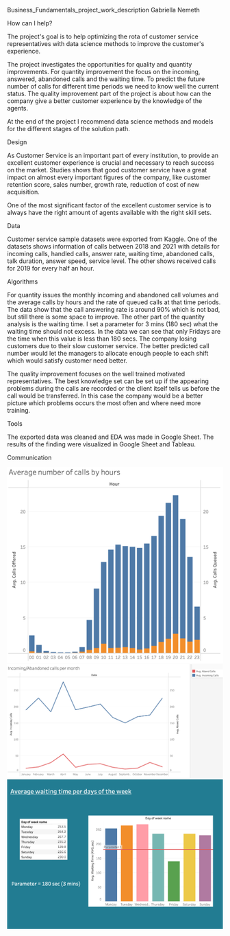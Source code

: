 Business_Fundamentals_project_work_description
Gabriella Nemeth


How can I help?


The project's goal is to help optimizing the rota of customer service representatives with data science methods to improve the customer's experience. 

The project investigates the opportunities for quality and quantity improvements.
For quantity improvement the focus on the incoming, answered, abandoned calls and the waiting time. To predict the future number of calls for different time periods we need to know well the current status.
The quality improvement part of the project is about how can the company give a better customer experience by the knowledge of the agents.

At the end of the project I recommend data science methods and models for the different stages of the solution path.


Design

As Customer Service is an important part of every institution, to provide an excellent customer experience is crucial and necessary to reach success on the market.
Studies shows that good customer service have a great impact on almost every important figures of the company, like customer retention score, sales number, growth rate, reduction of cost of new acquisition.

One of the most significant factor of the excellent customer service is to always have the right amount of agents available with the right skill sets. 


Data

Customer service sample datasets were exported from Kaggle. One of the datasets shows information of calls between 2018 and 2021 with details for incoming calls, handled calls, answer rate, waiting time, abandoned calls, talk duration, answer speed, service level.
The other shows received calls for 2019 for every half an hour.


Algorithms

For quantity issues the monthly incoming and abandoned call volumes and the average calls by hours and the rate of queued calls at that time periods. The data show that the call answering rate is around 90% which is not bad, but still there is some space to improve. The other part of the quantity analysis is the waiting time. I set a parameter for 3 mins (180 sec) what the waiting time should not excess. In the data we can see that only Fridays are the time when this value is less than 180 secs. The company losing customers due to their slow customer service. The better predicted call number would let the managers to allocate enough people to each shift which would satisfy customer need better.

The quality improvement focuses on the well trained motivated representatives. The best knowledge set can be set up if the appearing problems during the calls are recorded or the client itself tells us before the call would be transferred. In this case the company would be a better picture which problems occurs the most often and where need more training.


Tools

The exported data was cleaned and EDA was made in Google Sheet.
The results of the finding were visualized in Google Sheet and Tableau.


Communication


![Calls_by_hours_of_day](https://raw.githubusercontent.com/NemeGabi/Metis_Business_Project/main/Calls_by_hours.png)
![Calls_by_months_of_year](https://raw.githubusercontent.com/NemeGabi/Metis_Business_Project/main/Calls_by_months.png)
![Calls_by_waiting_time](https://raw.githubusercontent.com/NemeGabi/Metis_Business_Project/main/Dashboard_of_waiting_time.png)


